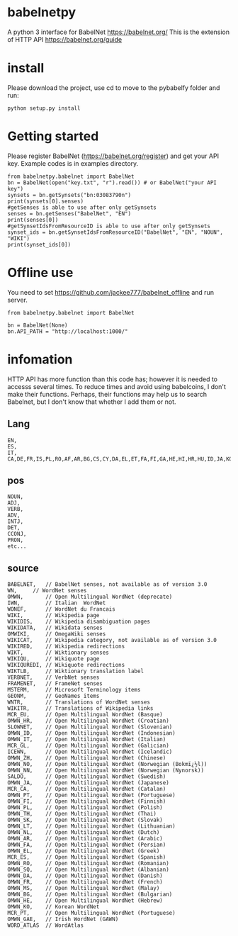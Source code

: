 # babelnetpy
A python 3 interface for BabelNet https://babelnet.org/
This is the extension of HTTP API https://babelnet.org/guide

# install
Please download the project, use cd to move to the pybabelfy folder and run:
```
python setup.py install
```

# Getting started
Please register BabelNet (https://babelnet.org/register) and get your API key.
Example codes is in examples directory.
```
from babelnetpy.babelnet import BabelNet
bn = BabelNet(open("key.txt", "r").read()) # or BabelNet("your API key")
synsets = bn.getSynsets("bn:03083790n")
print(synsets[0].senses)
#getSenses is able to use after only getSynsets
senses = bn.getSenses("BabelNet", "EN")
print(senses[0])
#getSynsetIdsFromResourceID is able to use after only getSynsets
synset_ids = bn.getSynsetIdsFromResourceID("BabelNet", "EN", "NOUN", "WIKI")
print(synset_ids[0])
```

# Offline use
You need to set https://github.com/jackee777/babelnet_offline and run server.
```
from babelnetpy.babelnet import BabelNet

bn = BabelNet(None)
bn.API_PATH = "http://localhost:1000/"
```

# infomation
HTTP API has more function than this code has; however it is needed to accesss several times. To reduce times and avoid using babelcoins, I don't make their functions. Perhaps, their functions may help us to search Babelnet, but I don't know that whether I add them or not.

## Lang
```
EN,
ES,
IT,
CA,DE,FR,IS,PL,RO,AF,AR,BG,CS,CY,DA,EL,ET,FA,FI,GA,HE,HI,HR,HU,ID,JA,KO,LT,LV,MS,NL,NO,PT,RU,SK,SL,SQ,SR,SV,SW,TL,TR,UK,VI,ZH,MT,EU,EO,LA,GL,WAR,CEB,MIN,KK,UZ,HY,VO,NN,AZ,TH,OC,KA,MK,BE,NEW,TT,PMS,TA,TE,HT,UR,BS,BR,JV,MG,CE,LB,MR,IS,ML,PNB,BA,MY,LMO,BN,YO,FY,AN,CV,TG,KY,NE,IO,GU,BPY,SCO,SCN,NDS,KU,AST,QU,SU,ALS,GD,KN,AM,IA,NAP,CKB,BUG,WA,MN,ARZ,MZN,SI,PA,YI,SAH,VEC,FO,SA,BAR,NAH,OS,PAM,OR,HSB,SE,LI,MRJ,MI,ILO,CO,HIF,BCL,GAN,FRR,BO,RUE,GLK,MHR,PS,TK,PAG,VLS,GV,XMF,DIQ,KM,KV,ZEA,CSB,CRH,HAK,VEP,AY,DV,SO,SC,NRM,RM,UDM,KOI,KW,UG,STQ,LAD,WUU,LIJ,FUR,EML,MT,AS,BH,GN,PI,GAG,PCD,KSH,NOV,SZL,ANG,NV,IE,ACE,EXT,FRP,MWL,LN,SN,DSB,LEZ,PFL,KRC,HAW,PDC,KAB,XAL,RW,MYV,TO,ARC,KL,BJN,KBD,LO,HA,PAP,TPI,AV,LBE,MDF,JBO,WO,NA,BXR,TY,SRN,IG,NSO,KG,TET,KAA,AB,LTG,ZU,ZA,TYV,CDO,CHY,RMY,CU,TN,CHR,TW,GOT,BI,PIH,SM,RN,BM,MO,SS,IU,SD,PNT,KI,OM,XH,TS,EE,AK,FJ,TI,KS,LG,SG,NY,FF,VE,CR,ST,DZ,TUM,CH,SIMPLE,MUL,BE_X_OLD,NDS_NL,CBK_ZAM,ROA_RUP,FIU_VRO,BAT_SMG,IK,SH,AZB,MAI,LRC,GOM,OLO,JAM,TCY,ADY,ZH_CLASSICAL,ZH_YUE,ZH_MIN_NAN
```

## pos
```
NOUN,
ADJ,
VERB,
ADV,
INTJ,
DET,
CCONJ,
PRON,
etc...
```

## source
```
BABELNET,	// BabelNet senses, not available as of version 3.0
WN,		// WordNet senses
OMWN,		// Open Multilingual WordNet (deprecate)
IWN,		// Italian  WordNet
WONEF,		// WordNet du Francais
WIKI,		// Wikipedia page
WIKIDIS,	// Wikipedia disambiguation pages
WIKIDATA,	// Wikidata senses
OMWIKI,		// OmegaWiki senses
WIKICAT,	// Wikipedia category, not available as of version 3.0
WIKIRED,	// Wikipedia redirections
WIKT,		// Wiktionary senses
WIKIQU,		// Wikiquote page
WIKIQUREDI,	// Wikiquote redirections
WIKTLB,		// Wiktionary translation label
VERBNET,	// VerbNet senses
FRAMENET,	// FrameNet senses
MSTERM,		// Microsoft Terminology items
GEONM,		// GeoNames items
WNTR,		// Translations of WordNet senses
WIKITR,		// Translations of Wikipedia links
MCR_EU,		// Open Multilingual WordNet (Basque)
OMWN_HR,	// Open Multilingual WordNet (Croatian)
SLOWNET,	// Open Multilingual WordNet (Slovenian)
OMWN_ID,	// Open Multilingual WordNet (Indonesian)
OMWN_IT,	// Open Multilingual WordNet (Italian)
MCR_GL,		// Open Multilingual WordNet (Galician)
ICEWN,		// Open Multilingual WordNet (Icelandic)
OMWN_ZH,	// Open Multilingual WordNet (Chinese)
OMWN_NO,	// Open Multilingual WordNet (Norwegian (Bokmï¿½l))
OMWN_NN,	// Open Multilingual WordNet (Norwegian (Nynorsk))
SALDO,		// Open Multilingual WordNet (Swedish)
OMWN_JA,	// Open Multilingual WordNet (Japanese)
MCR_CA,		// Open Multilingual WordNet (Catalan)
OMWN_PT,	// Open Multilingual WordNet (Portuguese)
OMWN_FI,	// Open Multilingual WordNet (Finnish)
OMWN_PL,	// Open Multilingual WordNet (Polish)
OMWN_TH,	// Open Multilingual WordNet (Thai)
OMWN_SK,	// Open Multilingual WordNet (Slovak)
OMWN_LT,	// Open Multilingual WordNet (Lithuanian)
OMWN_NL,	// Open Multilingual WordNet (Dutch)
OMWN_AR,	// Open Multilingual WordNet (Arabic)
OMWN_FA,	// Open Multilingual WordNet (Persian)
OMWN_EL,	// Open Multilingual WordNet (Greek)
MCR_ES,		// Open Multilingual WordNet (Spanish)
OMWN_RO,	// Open Multilingual WordNet (Romanian)
OMWN_SQ,	// Open Multilingual WordNet (Albanian)
OMWN_DA,	// Open Multilingual WordNet (Danish)
OMWN_FR,	// Open Multilingual WordNet (French)
OMWN_MS,	// Open Multilingual WordNet (Malay)
OMWN_BG,	// Open Multilingual WordNet (Bulgarian)
OMWN_HE,	// Open Multilingual WordNet (Hebrew)
OMWN_KO,	// Korean WordNet
MCR_PT,		// Open Multilingual WordNet (Portuguese)
OMWN_GAE,	// Irish WordNet (GAWN)
WORD_ATLAS	// WordAtlas
```
